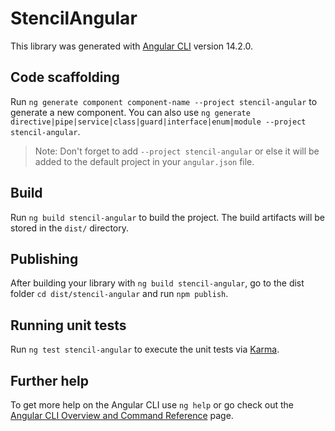 # StencilAngular

This library was generated with [Angular CLI](https://github.com/angular/angular-cli) version 14.2.0.

## Code scaffolding

Run `ng generate component component-name --project stencil-angular` to generate a new component. You can also use `ng generate directive|pipe|service|class|guard|interface|enum|module --project stencil-angular`.
> Note: Don't forget to add `--project stencil-angular` or else it will be added to the default project in your `angular.json` file. 

## Build

Run `ng build stencil-angular` to build the project. The build artifacts will be stored in the `dist/` directory.

## Publishing

After building your library with `ng build stencil-angular`, go to the dist folder `cd dist/stencil-angular` and run `npm publish`.

## Running unit tests

Run `ng test stencil-angular` to execute the unit tests via [Karma](https://karma-runner.github.io).

## Further help

To get more help on the Angular CLI use `ng help` or go check out the [Angular CLI Overview and Command Reference](https://angular.io/cli) page.
